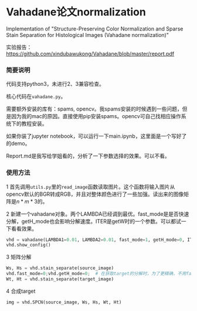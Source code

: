 # Vahadane论文normalization

Implementation of "Structure-Preserving Color Normalization and Sparse Stain Separation for Histological Images (Vahadane normalization)"

实验报告：https://github.com/xindubawukong/Vahadane/blob/master/report.pdf

### 简要说明

代码支持python3，未进行2、3兼容检查。

核心代码在`vahadane.py`。

需要额外安装的库有：spams, opencv。我spams安装的时候遇到一些问题，但是因为我的mac的原因。直接使用pip安装spams。opencv可自己找相应操作系统下的教程安装。

如果你装了jupyter notebook，可以运行一下main.ipynb，这里面是一个写好了的demo。

Report.md是我写给学姐看的，分析了一下参数选择的效果。可以不看。



### 使用方法

1 首先调用`utils.py`里的`read_image`函数读取图片。这个函数将输入图片从opencv默认的BGR转成RGB，并且对整体颜色进行了一些加强。读出来的图像矩阵是$n*m*3$的。

2 新建一个vahadane对象。两个LAMBDA已经调到最优。fast_mode是是否快速分解，getH_mode也会影响分解速度。ITER是getW时的一个参数。可以都试一下看看效果。

```python
vhd = vahadane(LAMBDA1=0.01, LAMBDA2=0.01, fast_mode=1, getH_mode=0, ITER=50)
vhd.show_config()
```

3 矩阵分解

```python
Ws, Hs = vhd.stain_separate(source_image)
vhd.fast_mode=0;vhd.getH_mode=0;  # 在获取target的分解时，为了更精确，不用fast模式
Wt, Ht = vhd.stain_separate(target_image)
```

4 合成target

```python
img = vhd.SPCN(source_image, Ws, Hs, Wt, Ht)
```

